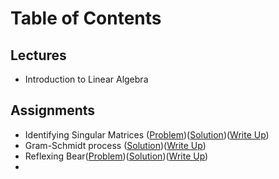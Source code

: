 # Table of Contents
## Lectures
- Introduction to Linear Algebra

## Assignments
- Identifying Singular Matrices ([Problem](https://github.com/jessxphil/machine-learning-linear-algebra/tree/master/assignment-1))([Solution](https://github.com/jessxphil/machine-learning-linear-algebra/tree/master/assignment-1))([Write Up](https://medium.com/@jessxphil))
- Gram-Schmidt process ([Solution](https://github.com/jessxphil/machine-learning-linear-algebra/tree/master/assignment-2))([Write Up](https://medium.com/@jessxphil))
- Reflexing Bear([Problem](https://github.com/jessxphil/machine-learning-linear-algebra/tree/master/assignment-1))([Solution](https://github.com/jessxphil/machine-learning-linear-algebra/tree/master/assignment-1))([Write Up](https://medium.com/@jessxphil))
- 

